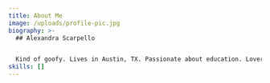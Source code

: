 ```yaml
---
title: About Me
image: /uploads/profile-pic.jpg
biography: >-
  ## Alexandra Scarpello


  Kind of goofy. Lives in Austin, TX. Passionate about education. Lover of cats. Roller derby player.
skills: []
---
```

